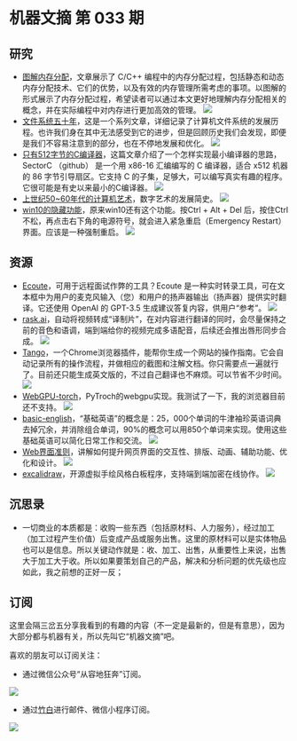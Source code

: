 # 机器文摘 第 033 期

## 研究
- [图解内存分配](https://samwho.dev/memory-allocation/)，文章展示了 C/C++ 编程中的内存分配过程，包括静态和动态内存分配技术、它们的优势，以及有效的内存管理所需考虑的事项。以图解的形式展示了内存分配过程，希望读者可以通过本文更好地理解内存分配相关的概念，并在实际编程中对内存进行更加高效的管理。
  ![](2023-05-31-09-49-39.png)
- [文件系统五十年](https://blog.koehntopp.info/2023/05/17/50-years-in-filesystems-towards-2004-lfs.html)，这是一个系列文章，详细记录了计算机文件系统的发展历程。也许我们身在其中无法感受到它的进步，但是回顾历史我们会发现，即便是我们不容易注意到的部分，也在不停地发展和优化。
  ![](2023-05-31-09-50-33.png)
- [只有512字节的C编译器](https://xorvoid.com/sectorc.html)，这篇文章介绍了一个怎样实现最小编译器的思路，SectorC （github） 是一个用 x86-16 汇编编写的 C 编译器，适合 x512 机器的 86 字节引导扇区。它支持 C 的子集，足够大，可以编写真实有趣的程序。它很可能是有史以来最小的C编译器。
  ![](2023-05-31-09-51-20.png)
- [上世纪50~60年代的计算机艺术](https://www.amygoodchild.com/blog/computer-art-50s-and-60s)，数字艺术的发展简史。
  ![](2023-05-31-09-51-53.png)
- [win10的隐藏功能]()，原来win10还有这个功能。按Ctrl + Alt + Del 后，按住Ctrl不松，再点击右下角的电源符号，就会进入紧急重启（Emergency Restart）界面。应该是一种强制重启。
  ![](2023-05-31-09-52-04.png)

## 资源
- [Ecoute](https://github.com/SevaSk/ecoute)，可用于远程面试作弊的工具？Ecoute 是一种实时转录工具，可在文本框中为用户的麦克风输入（您）和用户的扬声器输出（扬声器）提供实时翻译。它还使用 OpenAI 的 GPT-3.5 生成建议答复内容，供用户“参考”。
  ![](2023-05-31-09-52-39.png)
- [rask.ai](https://app.rask.ai/)，自动将视频转成“译制片”，在对内容进行翻译的同时，会尽量保持之前的音色和语调，端到端给你的视频完成多语配音，后续还会推出唇形同步合成。
  ![](2023-05-31-09-53-28.png)
- [Tango](https://chrome.google.com/webstore/detail/tango-how-to-guides-and-s/lggdbpblkekjjbobadliahffoaobaknh)，一个Chrome浏览器插件，能帮你生成一个网站的操作指南。它会自动记录所有的操作流程，并做相应的截图和注解文档。你只需要点一遍就行了。目前还只能生成英文版的，不过自己翻译也不麻烦。可以节省不少时间。
  ![](2023-05-31-09-53-58.png)
- [WebGPU-torch](https://praeclarum.org/2023/05/19/webgpu-torch.html)，PyTroch的webgpu实现。我测试了一下，我的浏览器目前还不支持。
  ![](2023-05-31-09-54-28.png)
- [basic-english](http://ogden.basic-english.org/)，“基础英语”的概念是：25，000个单词的牛津袖珍英语词典去掉冗余，并消除组合单词，90%的概念可以用850个单词来实现。使用这些基础英语可以简化日常工作和交流。
  ![](2023-05-31-09-55-26.png)
- [Web界面准则](https://github.com/raunofreiberg/interfaces)，讲解如何提升网页界面的交互性、排版、动画、辅助功能、优化和设计。
  ![](2023-05-31-09-56-18.png)
- [excalidraw](https://github.com/excalidraw/excalidraw)，开源虚拟手绘风格白板程序，支持端到端加密在线协作。
  ![](2023-05-31-09-56-43.png)

## 沉思录
- 一切商业的本质都是：收购一些东西（包括原材料、人力服务），经过加工（加工过程产生价值）后变成产品或服务出售。这里的原材料可以是实体物品也可以是信息。所以关键动作就是：收、加工、出售，从重要性上来说，出售大于加工大于收。所以如果要策划自己的产品，解决和分析问题的优先级也应如此，我之前想的正好一反；

## 订阅
这里会隔三岔五分享我看到的有趣的内容（不一定是最新的，但是有意思），因为大部分都与机器有关，所以先叫它“机器文摘”吧。

喜欢的朋友可以订阅关注：

- 通过微信公众号“从容地狂奔”订阅。

![](../weixin.jpg)

- 通过[竹白](https://zhubai.love/)进行邮件、微信小程序订阅。

![](../zhubai.jpg)